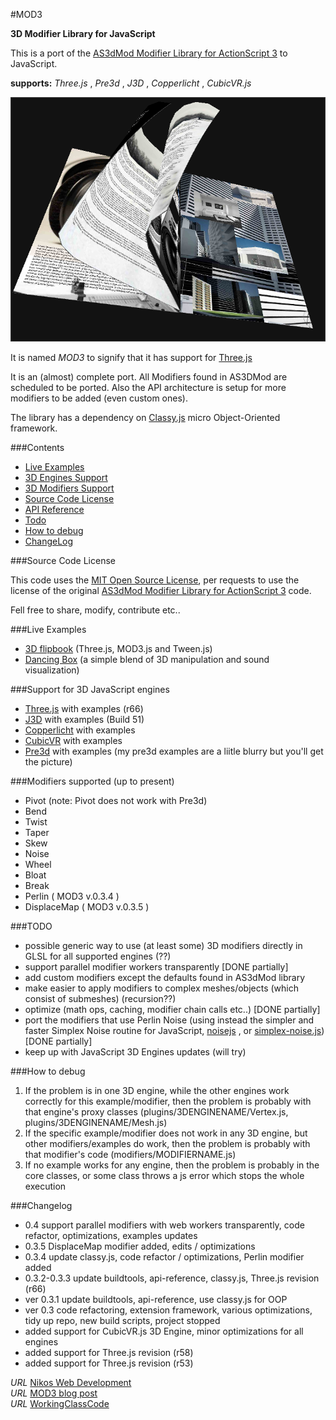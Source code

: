 #MOD3 


__3D Modifier Library for JavaScript__

This is a port of the [AS3dMod Modifier Library for ActionScript 3](http://code.google.com/p/as3dmod/) to JavaScript.  

__supports:__  *Three.js* , *Pre3d* , *J3D* , *Copperlicht* , *CubicVR.js*


[![MOD3.js](/flipbook2.png)](http://foo123.github.com/examples/flipbook3/)


It is named *MOD3* to signify that it has support for [Three.js](https://github.com/mrdoob/three.js/)


It is an (almost) complete port. All Modifiers found in AS3DMod are scheduled to be ported. 
Also the API architecture is setup for more modifiers to be added (even custom ones).

The library has a dependency on [Classy.js](https://github.com/foo123/classy.js) micro Object-Oriented framework.



###Contents

* [Live Examples](#live-examples)
* [3D Engines Support](#support-for-3d-javascript-engines)
* [3D Modifiers Support](#modifiers-supported-up-to-present)
* [Source Code License](#source-code-license)
* [API Reference](/api-reference.md)
* [Todo](#todo)
* [How to debug](#how-to-debug)
* [ChangeLog](#changelog)


###Source Code License

This code uses the [MIT Open Source License](http://opensource.org/licenses/mit-license.php), per requests to use the license of the original [AS3dMod Modifier Library for ActionScript 3](http://code.google.com/p/as3dmod/) code.

Fell free to share, modify, contribute etc..


###Live Examples

* [3D flipbook](http://foo123.github.com/examples/flipbook3/) (Three.js, MOD3.js and Tween.js)
* [Dancing Box](http://foo123.github.com/examples/dancing-box/)  (a simple blend of 3D manipulation and sound visualization)


###Support for 3D JavaScript engines

* [Three.js](https://github.com/mrdoob/three.js/) with examples (r66)
* [J3D](https://github.com/drojdjou/J3D) with examples (Build 51)
* [Copperlicht](https://github.com/Sebmaster/copperlicht) with examples
* [CubicVR](https://github.com/cjcliffe/CubicVR.js/) with examples
* [Pre3d](https://github.com/deanm/pre3d) with examples (my pre3d examples are a liitle blurry but you'll get the picture)



###Modifiers supported (up to present)  
* Pivot (note: Pivot does not work with Pre3d)  
* Bend
* Twist
* Taper
* Skew
* Noise
* Wheel
* Bloat
* Break
* Perlin ( MOD3 v.0.3.4 )
* DisplaceMap ( MOD3 v.0.3.5 )


###TODO
* possible generic way to use (at least some) 3D modifiers directly in GLSL for all supported engines (??)
* support parallel modifier workers transparently [DONE partially]
* add custom modifiers except the defaults found in AS3dMod library
* make easier to apply modifiers to complex meshes/objects (which consist of submeshes) (recursion??)
* optimize (math ops, caching, modifier chain calls etc..) [DONE partially]
* port the modifiers that use Perlin Noise (using instead the simpler and faster Simplex Noise routine for JavaScript, [noisejs](https://github.com/josephg/noisejs) , or [simplex-noise.js](https://github.com/jwagner/simplex-noise.js)) [DONE partially]
* keep up with JavaScript 3D Engines updates (will try)


###How to debug
1. If the problem is in one 3D engine, while the other engines work correctly for this example/modifier, then the problem is probably with that engine's proxy classes (plugins/3DENGINENAME/Vertex.js, plugins/3DENGINENAME/Mesh.js)
2. If the specific example/modifier does not work in any 3D engine, but other modifiers/examples do work, then the problem is probably with that modifier's code (modifiers/MODIFIERNAME.js)
3. If no example works for any engine, then the problem is probably in the core classes, or some class throws a js error which stops the whole execution


###Changelog
* 0.4  support parallel modifiers with web workers transparently, code refactor, optimizations, examples updates
* 0.3.5  DisplaceMap modifier added, edits / optimizations
* 0.3.4  update classy.js, code refactor / optimizations, Perlin modifier added
* 0.3.2-0.3.3  update buildtools, api-reference, classy.js, Three.js revision (r66)
* ver 0.3.1  update buildtools, api-reference, use classy.js for OOP
* ver 0.3  code refactoring, extension framework, various optimizations, tidy up repo, new build scripts, project stopped
* added support for CubicVR.js 3D Engine, minor optimizations for all engines
* added support for Three.js revision (r58)
* added support for Three.js revision (r53)


*URL* [Nikos Web Development](http://nikos-web-development.netai.net/ "Nikos Web Development")  
*URL* [MOD3 blog post](http://nikos-web-development.netai.net/blog/mod3-a-javascript-port-of-as3mod-for-three-js/ "MOD3 blog post")  
*URL* [WorkingClassCode](http://workingclasscode.uphero.com/ "Working Class Code")  
